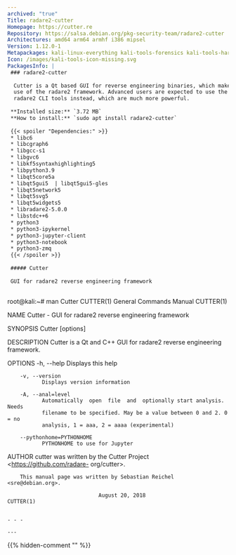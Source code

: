 ```yaml
---
archived: "true"
Title: radare2-cutter
Homepage: https://cutter.re
Repository: https://salsa.debian.org/pkg-security-team/radare2-cutter
Architectures: amd64 arm64 armhf i386 mipsel
Version: 1.12.0-1
Metapackages: kali-linux-everything kali-tools-forensics kali-tools-hardware kali-tools-reverse-engineering 
Icon: /images/kali-tools-icon-missing.svg
PackagesInfo: |
 ### radare2-cutter
 
  Cutter is a Qt based GUI for reverse engineering binaries, which makes
  use of the radare2 framework. Advanced users are expected to use the
  radare2 CLI tools instead, which are much more powerful.
 
 **Installed size:** `3.72 MB`  
 **How to install:** `sudo apt install radare2-cutter`  
 
 {{< spoiler "Dependencies:" >}}
 * libc6 
 * libcgraph6
 * libgcc-s1 
 * libgvc6
 * libkf5syntaxhighlighting5 
 * libpython3.9 
 * libqt5core5a 
 * libqt5gui5  | libqt5gui5-gles 
 * libqt5network5 
 * libqt5svg5 
 * libqt5widgets5 
 * libradare2-5.0.0 
 * libstdc++6 
 * python3
 * python3-ipykernel
 * python3-jupyter-client
 * python3-notebook
 * python3-zmq
 {{< /spoiler >}}
 
 ##### Cutter
 
 GUI for radare2 reverse engineering framework
 
 ```
 root@kali:~# man Cutter
 CUTTER(1)                   General Commands Manual                  CUTTER(1)
 
 NAME
        Cutter - GUI for radare2 reverse engineering framework
 
 SYNOPSIS
        Cutter [options] <filename>
 
 DESCRIPTION
        Cutter is a Qt and C++ GUI for radare2 reverse engineering framework.
 
 OPTIONS
        -h, --help
               Displays this help
 
        -v, --version
               Displays version information
 
        -A, --anal=level
               Automatically  open  file  and  optionally start analysis. Needs
               filename to be specified. May be a value between 0 and 2. 0 = no
               analysis, 1 = aaa, 2 = aaaa (experimental)
 
        --pythonhome=PYTHONHOME
               PYTHONHOME to use for Jupyter
 
 AUTHOR
        cutter  was  written  by the Cutter Project <https://github.com/radare-
        org/cutter>.
 
        This manual page was written by Sebastian Reichel <sre@debian.org>.
 
                                 August 20, 2018                      CUTTER(1)
 ```
 
 - - -
 
---
```

{{% hidden-comment "<!--Do not edit anything above this line-->" %}}
